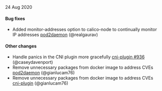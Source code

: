 24 Aug 2020

#### Bug fixes

 - Added monitor-addresses option to calico-node to continually monitor IP addresses [pod2daemon](https://github.com/projectcalico/node/pull/553) (@realgaurav)

#### Other changes

 - Handle panics in the CNI plugin more gracefully [cni-plugin #936](https://github.com/projectcalico/cni-plugin/pull/936) (@caseydavenport)
 - Remove unnecessary packages from docker image to address CVEs [pod2daemon](https://github.com/projectcalico/pod2daemon/pull/42) (@gianlucam76)
 - Remove unnecessary packages from docker image to address CVEs [cni-plugin](https://github.com/projectcalico/cni-plugin/pull/915) (@gianlucam76)
